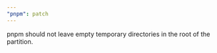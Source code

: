 ```yaml
---
"pnpm": patch
---
```


pnpm should not leave empty temporary directories in the root of the partition.
